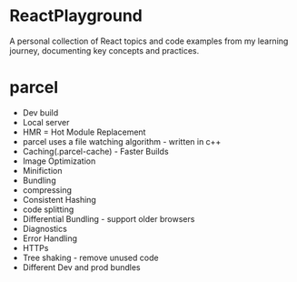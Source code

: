 # ReactPlayground
A personal collection of React topics and code examples from my learning journey, documenting key concepts and practices.


# parcel
- Dev build
- Local server
- HMR = Hot Module Replacement
- parcel uses a file watching algorithm - written in c++
- Caching(.parcel-cache) - Faster Builds
- Image Optimization
- Minifiction
- Bundling
- compressing
- Consistent Hashing
- code splitting
- Differential Bundling - support older browsers
- Diagnostics
- Error Handling
- HTTPs
- Tree shaking - remove unused code
- Different Dev and prod bundles



